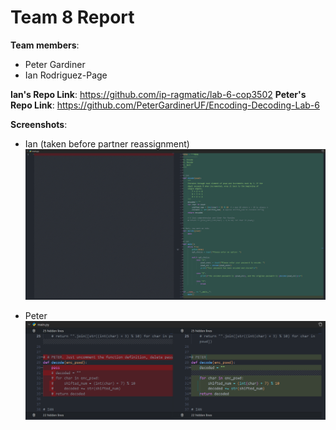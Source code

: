 # Team 8 Report

**Team members**:

- Peter Gardiner
- Ian Rodriguez-Page

**Ian's Repo Link**: <https://github.com/ip-ragmatic/lab-6-cop3502>
**Peter's Repo Link**: <https://github.com/PeterGardinerUF/Encoding-Decoding-Lab-6>

**Screenshots**:

- Ian (taken before partner reassignment) ![Screenshot](images/ian-diff.png "Ian Screenshot")

- Peter ![Screenshot](images/peter-diff.png "Peter Screenshot")
